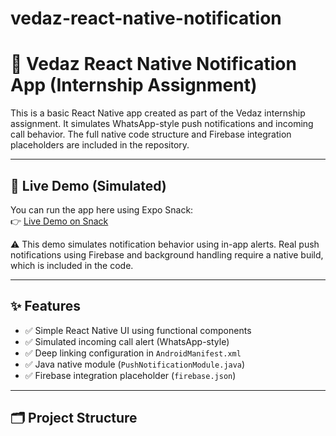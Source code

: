 # vedaz-react-native-notification
# 📱 Vedaz React Native Notification App (Internship Assignment)

This is a basic React Native app created as part of the Vedaz internship assignment. It simulates WhatsApp-style push notifications and incoming call behavior. The full native code structure and Firebase integration placeholders are included in the repository.

---

## 🔗 Live Demo (Simulated)

You can run the app here using Expo Snack:  
👉 [Live Demo on Snack](https://snack.expo.dev/@mdsalma-ai/vedaz-demo-call-notification)

⚠️ This demo simulates notification behavior using in-app alerts. Real push notifications using Firebase and background handling require a native build, which is included in the code.

---

## ✨ Features

- ✅ Simple React Native UI using functional components
- ✅ Simulated incoming call alert (WhatsApp-style)
- ✅ Deep linking configuration in `AndroidManifest.xml`
- ✅ Java native module (`PushNotificationModule.java`)
- ✅ Firebase integration placeholder (`firebase.json`)

---

## 🗂️ Project Structure

